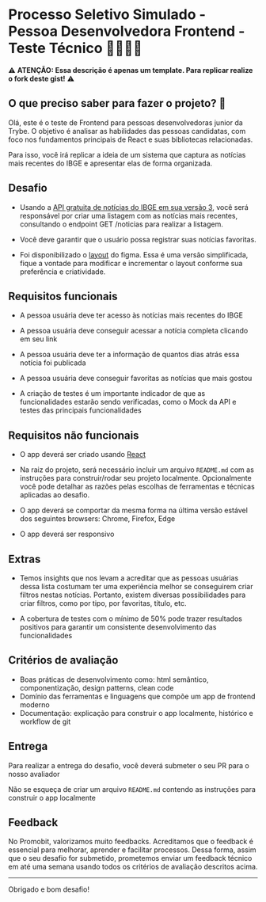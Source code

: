 # Processo Seletivo Simulado - Pessoa Desenvolvedora Frontend - Teste Técnico 👩‍💻👨‍💻


⚠️  **ATENÇÃO: Essa descrição é apenas um template. Para replicar realize o fork deste gist!** ⚠️ 
 
## O que preciso saber para fazer o projeto? 🤔

Olá, este é o teste de Frontend para pessoas desenvolvedoras junior da Trybe. O objetivo é analisar as habilidades das pessoas candidatas, com foco nos fundamentos principais de React e suas bibliotecas relacionadas.

Para isso, você irá replicar a ideia de um sistema que captura as notícias mais recentes do IBGE e apresentar elas de forma organizada.

## Desafio

- Usando a [API gratuita de notícias do IBGE em sua versão 3](https://servicodados.ibge.gov.br/api/v3/noticias/?qtd=100), você será responsável por criar uma listagem com as notícias mais recentes, consultando o endpoint GET /noticias para realizar a listagem.

- Você deve garantir que o usuário possa registrar suas notícias favoritas.

- Foi disponibilizado o [layout](https://www.figma.com/file/KAzG24r3c9QCowMCi1LgTl/News-Website-UI-and-Presentation-for-Opportunists-(Community)?type=design&node-id=0%3A1&mode=design&t=DTXcku32oJLZDG1o-1) do figma. Essa é uma versão simplificada, fique a vontade para modificar e incrementar o layout conforme sua preferência e criatividade.

## Requisitos funcionais

- A pessoa usuária deve ter acesso às notícias mais recentes do IBGE

- A pessoa usuária deve conseguir acessar a notícia completa clicando em seu link

- A pessoa usuária deve ter a informação de quantos dias atrás essa notícia foi publicada

- A pessoa usuária deve conseguir favoritas as notícias que mais gostou

- A criação de testes é um importante indicador de que as funcionalidades estarão sendo verificadas, como o Mock da API e testes das principais funcionalidades


## Requisitos não funcionais

- O app deverá ser criado usando [React](https://reactjs.org/)

- Na raiz do projeto, será necessário incluir um arquivo `README.md` com as instruções para construir/rodar seu projeto localmente. Opcionalmente você pode detalhar as razões pelas escolhas de ferramentas e técnicas aplicadas ao desafio.

- O app deverá se comportar da mesma forma na última versão estável dos seguintes browsers: Chrome, Firefox, Edge

- O app deverá ser responsivo

## Extras

- Temos insights que nos levam a acreditar que as pessoas usuárias dessa lista costumam ter uma experiência melhor se conseguirem criar filtros nestas notícias. Portanto, existem diversas possibilidades para criar filtros, como por tipo, por favoritas, título, etc.

- A cobertura de testes com o mínimo de 50% pode trazer resultados positivos para garantir um consistente desenvolvimento das funcionalidades

## Critérios de avaliação

- Boas práticas de desenvolvimento como: html semântico, componentização, design patterns, clean code
- Domínio das ferramentas e linguagens que compõe um app de frontend moderno
- Documentação: explicação para construir o app localmente, histórico e workflow de git

## Entrega

Para realizar a entrega do desafio, você deverá submeter o seu PR para o nosso avaliador

Não se esqueça de criar um arquivo `README.md` contendo as instruções para construir o app localmente

## Feedback

No Promobit, valorizamos muito feedbacks. Acreditamos que o feedback é essencial para melhorar, aprender e facilitar processos. Dessa forma, assim que o seu desafio for submetido, prometemos enviar um feedback técnico em até uma semana usando todos os critérios de avaliação descritos acima.


---
Obrigado e bom desafio!


